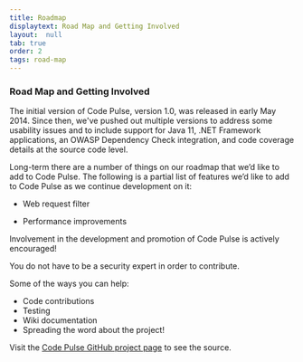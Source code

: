 ```yaml
---
title: Roadmap
displaytext: Road Map and Getting Involved
layout:  null
tab: true
order: 2
tags: road-map
---
```


### Road Map and Getting Involved

The initial version of Code Pulse, version 1.0, was released in early May 2014. Since then, we've pushed out multiple versions to address some usability issues and to include support for Java 11, .NET Framework applications, an OWASP Dependency Check integration, and code coverage details at the source code level.

Long-term there are a number of things on our roadmap that we’d like to add to Code Pulse. The following is a partial list of features we’d like to add to Code Pulse as we continue development on it:

- Web request filter

- Performance improvements

Involvement in the development and promotion of Code Pulse is actively encouraged!

You do not have to be a security expert in order to contribute.

Some of the ways you can help:
* Code contributions
* Testing
* Wiki documentation
* Spreading the word about the project!

Visit the [Code Pulse GitHub project page](https://github.com/codedx/codepulse) to see the source.
